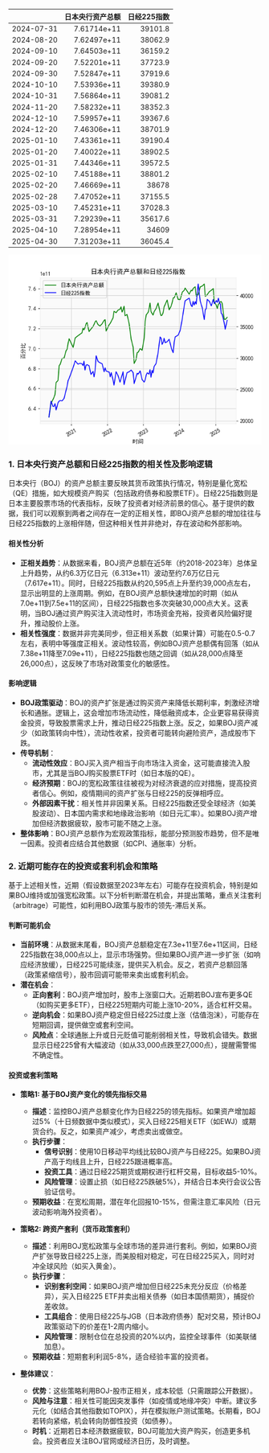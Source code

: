 |            |   日本央行资产总额 |   日经225指数 |
|:-----------|-------------------:|--------------:|
| 2024-07-31 |        7.61714e+11 |       39101.8 |
| 2024-08-20 |        7.62497e+11 |       38062.9 |
| 2024-09-10 |        7.64503e+11 |       36159.2 |
| 2024-09-20 |        7.52201e+11 |       37723.9 |
| 2024-09-30 |        7.52847e+11 |       37919.6 |
| 2024-10-10 |        7.53936e+11 |       39380.9 |
| 2024-10-31 |        7.56864e+11 |       39081.2 |
| 2024-11-20 |        7.58232e+11 |       38352.3 |
| 2024-12-10 |        7.59957e+11 |       39367.6 |
| 2024-12-20 |        7.46306e+11 |       38701.9 |
| 2025-01-10 |        7.43361e+11 |       39190.4 |
| 2025-01-20 |        7.40022e+11 |       38902.5 |
| 2025-01-31 |        7.44346e+11 |       39572.5 |
| 2025-02-10 |        7.45188e+11 |       38801.2 |
| 2025-02-20 |        7.46669e+11 |       38678   |
| 2025-02-28 |        7.47052e+11 |       37155.5 |
| 2025-03-10 |        7.45231e+11 |       37028.3 |
| 2025-03-31 |        7.29239e+11 |       35617.6 |
| 2025-04-10 |        7.28954e+11 |       34609   |
| 2025-04-30 |        7.31203e+11 |       36045.4 |

![图](japan_N225.png)

### 1. 日本央行资产总额和日经225指数的相关性及影响逻辑

日本央行（BOJ）的资产总额主要反映其货币政策执行情况，特别是量化宽松（QE）措施，如大规模资产购买（包括政府债券和股票ETF）。日经225指数则是日本主要股票市场的代表指标，反映了投资者对经济前景的信心。基于提供的数据，我们可以观察到两者之间存在一定的正相关性，即BOJ资产总额的增加往往与日经225指数的上涨相伴随，但这种相关性并非绝对，存在波动和外部影响。

#### 相关性分析
- **正相关趋势**：从数据来看，BOJ资产总额在近5年（约2018-2023年）总体呈上升趋势，从约6.3万亿日元（6.313e+11）波动至约7.6万亿日元（7.617e+11）。同时，日经225指数从约20,595点上升至约39,000点左右，显示出明显的上涨周期。例如，在BOJ资产总额快速增加的时期（如从7.0e+11到7.5e+11的区间），日经225指数也多次突破30,000点大关。这表明，当BOJ通过资产购买注入流动性时，市场资金充裕，投资者风险偏好提升，推动股价上涨。
- **相关性强度**：数据并非完美同步，但正相关系数（如果计算）可能在0.5-0.7左右，表明中等强度正相关。波动性较高，例如BOJ资产总额偶有回落（如从7.38e+11降至7.09e+11），日经225指数也随之回调（如从28,000点降至26,000点），这反映了市场对政策变化的敏感性。

#### 影响逻辑
- **BOJ政策驱动**：BOJ的资产扩张是通过购买资产来降低长期利率，刺激经济增长和通胀。逻辑上，这会增加市场流动性，降低融资成本，企业更容易获得资金投资，导致股票需求上升，推动日经225指数上涨。反之，如果BOJ资产减少（如政策转向中性），流动性收紧，投资者可能转向避险资产，造成股市下跌。
- **传导机制**：
  - **流动性效应**：BOJ买入资产相当于向市场注入资金，这可能直接流入股市，尤其是当BOJ购买股票ETF时（如日本版的QE）。
  - **经济预期**：BOJ的宽松政策往往被视为对经济衰退的应对措施，提高投资者信心。例如，疫情期间的资产扩张与日经225的反弹相呼应。
  - **外部因素干扰**：相关性并非因果关系。日经225指数还受全球经济（如美股波动）、日本国内需求和地缘政治影响（如日元汇率）。如果BOJ资产增加但经济数据疲软，股市可能不随之上涨。
- **整体影响**：BOJ资产总额作为宏观政策指标，能部分预测股市趋势，但不是唯一因素。投资者应结合其他数据（如CPI、通胀率）分析。

### 2. 近期可能存在的投资或套利机会和策略

基于上述相关性，近期（假设数据至2023年左右）可能存在投资机会，特别是如果BOJ维持或加强宽松政策。以下分析判断潜在机会，并提出策略，重点关注套利（arbitrage）可能性，如利用BOJ政策与股市的领先-滞后关系。

#### 判断可能机会
- **当前环境**：从数据末尾看，BOJ资产总额稳定在7.3e+11至7.6e+11区间，日经225指数在38,000点以上，显示市场强势。但如果BOJ资产进一步扩张（如响应经济放缓），日经225可能续涨，提供买入机会。反之，若资产总额回落（政策紧缩信号），股市回调可能带来卖出或套利机会。
- **潜在机会**：
  - **正向套利**：BOJ资产增加时，股市上涨窗口大。近期若BOJ宣布更多QE（如购买更多ETF），日经225短期内可能上涨10-20%，适合杠杆交易。
  - **逆向机会**：如果BOJ资产稳定但日经225过度上涨（估值泡沫），可能存在短期回调，提供做空或套利空间。
  - **风险点**：全球通胀上升或日元贬值可能削弱相关性，导致机会错失。数据显示日经225曾有大幅波动（如从33,000点跌至27,000点），提醒需警惕不确定性。

#### 投资或套利策略
- **策略1: 基于BOJ资产变化的领先指标交易**
  - **描述**：监控BOJ资产总额变化作为日经225的领先指标。如果资产增加超过5%（十日频数据中类似模式），买入日经225相关ETF（如EWJ）或期货合约。反之，如果资产减少，考虑卖出或做空。
  - **执行步骤**：
    - **信号识别**：使用10日移动平均线比较BOJ资产与日经225。如果BOJ资产高于均线且上升，日经225跟进概率高。
    - **投资工具**：通过日经225期货或期权进行杠杆交易，目标收益5-10%。
    - **风险管理**：设置止损（如日经225跌破5%），并结合日本央行会议公告验证信号。
  - **预期收益**：在宽松周期，潜在年化回报10-15%，但需注意汇率风险（日元波动影响海外投资者）。

- **策略2: 跨资产套利（货币政策套利）**
  - **描述**：利用BOJ宽松政策与全球市场的差异进行套利。例如，如果BOJ资产扩张导致日经225上涨，而美股相对稳定，可在日经225买入，同时对冲全球风险（如买入黄金）。
  - **执行步骤**：
    - **识别套利空间**：如果BOJ资产增加但日经225未充分反应（价格差异），买入日经225 ETF并卖出相关债券（如日本国债期货），捕捉价差收敛。
    - **工具组合**：使用日经225与JGB（日本政府债券）配对交易，预计BOJ政策驱动下的价差在1-2周内缩小。
    - **风险管理**：限制仓位在总投资的20%以内，监控全球事件（如美联储加息）。
  - **预期收益**：短期套利利润5-8%，适合经验丰富的投资者。

- **整体建议**：
  - **优势**：这些策略利用BOJ-股市正相关，成本较低（只需跟踪公开数据）。
  - **风险与注意**：相关性可能因突发事件（如疫情或地缘冲突）中断。建议多元化（如结合其他指数如TOPIX），并在模拟账户测试策略。长期看，BOJ若转向紧缩，机会转向防御性投资（如债券）。
  - **时机**：近期若日本经济数据疲软，BOJ可能加大资产购买，创造更多机会。投资者应关注BOJ官网或经济日历，及时调整。